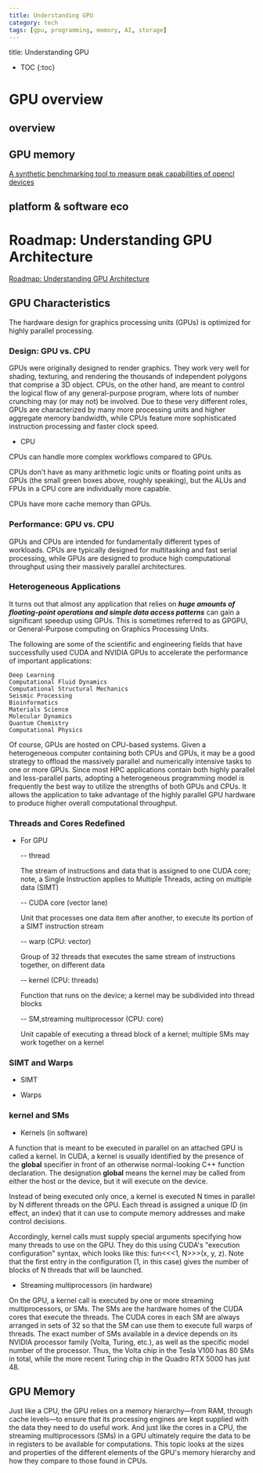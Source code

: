 ```yaml
---
title: Understanding GPU
category: tech
tags: [gpu, programming, memory, AI, storage]
---
```


title:  Understanding GPU

* TOC
{:toc}


# GPU overview

## overview

## GPU memory

[A synthetic benchmarking tool to measure peak capabilities of opencl devices](https://github.com/krrishnarraj/clpeak)


## platform & software eco


# Roadmap: Understanding GPU Architecture

[Roadmap: Understanding GPU Architecture](https://cvw.cac.cornell.edu/gpu-architecture)

## GPU Characteristics

The hardware design for graphics processing units (GPUs) is optimized for highly parallel processing. 


### Design: GPU vs. CPU

GPUs were originally designed to render graphics. They work very well for shading, texturing, and
rendering the thousands of independent polygons that comprise a 3D object. CPUs, on the other hand,
are meant to control the logical flow of any general-purpose program, where lots of number crunching
may (or may not) be involved. Due to these very different roles, GPUs are characterized by many
more processing units and higher aggregate memory bandwidth, while CPUs feature more sophisticated
instruction processing and faster clock speed.


- CPU

CPUs can handle more complex workflows compared to GPUs.

CPUs don't have as many arithmetic logic units or floating point units as GPUs (the small green boxes
above, roughly speaking), but the ALUs and FPUs in a CPU core are individually more capable.

CPUs have more cache memory than GPUs.

### Performance: GPU vs. CPU

GPUs and CPUs are intended for fundamentally different types of workloads. CPUs are typically designed
for multitasking and fast serial processing, while GPUs are designed to produce high computational
throughput using their massively parallel architectures.

### Heterogeneous Applications

It turns out that almost any application that relies on ***huge amounts of floating-point operations
and simple data access patterns*** can gain a significant speedup using GPUs. This is sometimes referred
to as GPGPU, or General-Purpose computing on Graphics Processing Units.

The following are some of the scientific and engineering fields that have successfully used CUDA and
NVIDIA GPUs to accelerate the performance of important applications:

```
Deep Learning
Computational Fluid Dynamics
Computational Structural Mechanics
Seismic Processing
Bioinformatics
Materials Science
Molecular Dynamics
Quantum Chemistry
Computational Physics
```

Of course, GPUs are hosted on CPU-based systems. Given a heterogeneous computer containing
both CPUs and GPUs, it may be a good strategy to offload the massively parallel and numerically
intensive tasks to one or more GPUs. Since most HPC applications contain both highly parallel
and less-parallel parts, adopting a heterogeneous programming model is frequently the best way
to utilize the strengths of both GPUs and CPUs. It allows the application to take advantage
of the highly parallel GPU hardware to produce higher overall computational throughput.

### Threads and Cores Redefined

- For GPU

    -- thread

    The stream of instructions and data that is assigned to one CUDA core; note, a Single
    Instruction applies to Multiple Threads, acting on multiple data (SIMT)

    -- CUDA core (vector lane)

    Unit that processes one data item after another, to execute its portion of a SIMT
    instruction stream

    -- warp (CPU: vector)

    Group of 32 threads that executes the same stream of instructions together, on
    different data

    -- kernel  (CPU: threads)

    Function that runs on the device; a kernel may be subdivided into thread blocks

    -- SM,streaming multiprocessor  (CPU: core)

    Unit capable of executing a thread block of a kernel; multiple SMs may work together
    on a kernel

### SIMT and Warps

- SIMT

- Warps

### kernel and SMs

- Kernels (in software)

A function that is meant to be executed in parallel on an attached GPU is called a kernel.
In CUDA, a kernel is usually identified by the presence of the __global__ specifier in
front of an otherwise normal-looking C++ function declaration. The designation __global__
means the kernel may be called from either the host or the device, but it will execute
on the device.

Instead of being executed only once, a kernel is executed N times in parallel by N different
threads on the GPU. Each thread is assigned a unique ID (in effect, an index) that it can
use to compute memory addresses and make control decisions.

Accordingly, kernel calls must supply special arguments specifying how many threads to use
on the GPU. They do this using CUDA's "execution configuration" syntax, which looks like
this: fun<<<1, N>>>(x, y, z). Note that the first entry in the configuration (1, in this
case) gives the number of blocks of N threads that will be launched.

- Streaming multiprocessors (in hardware)

On the GPU, a kernel call is executed by one or more streaming multiprocessors, or SMs.
The SMs are the hardware homes of the CUDA cores that execute the threads. The CUDA
cores in each SM are always arranged in sets of 32 so that the SM can use them to
execute full warps of threads. The exact number of SMs available in a device depends
on its NVIDIA processor family (Volta, Turing, etc.), as well as the specific model
number of the processor. Thus, the Volta chip in the Tesla V100 has 80 SMs in total,
while the more recent Turing chip in the Quadro RTX 5000 has just 48.


## GPU Memory

Just like a CPU, the GPU relies on a memory hierarchy—from RAM, through cache levels—to
ensure that its processing engines are kept supplied with the data they need to do
useful work. And just like the cores in a CPU, the streaming multiprocessors (SMs)
in a GPU ultimately require the data to be in registers to be available for computations.
This topic looks at the sizes and properties of the different elements of the GPU's
memory hierarchy and how they compare to those found in CPUs.





